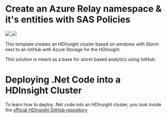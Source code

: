# Create an Azure Relay namespace & it's entities with SAS Policies

<a href="https://portal.azure.com/#create/Microsoft.Template/uri/https%3A%2F%2Fraw.githubusercontent.com%2FAzure%2Fazure-quickstart-templates%2Fmaster%2F301-hdinsight-windows-storm-iothub%2Fazuredeploy.json" target="_blank">
    <img src="http://azuredeploy.net/deploybutton.png"/>
</a>
<a href="http://armviz.io/#/?load=https%3A%2F%2Fraw.githubusercontent.com%2FAzure%2Fazure-quickstart-templates%2Fmaster%2F301-hdinsight-windows-storm-iothub%2Fazuredeploy.json" target="_blank">
    <img src="http://armviz.io/visualizebutton.png"/>
</a>

This template creates an HDInsight cluster based on windows with Storm next to an IotHub with Azure Storage for the HDInsight.

This solution is meant as a base for storm based analytics using IotHub.

# Deploying .Net Code into a HDInsight Cluster
To learn how to deploy .Net code into an HDInsight cluster, you look inside the [official HDInsight GitHub repository](https://github.com/hdinsight/hdinsight-storm-examples/tree/master/scripts/scpnet)